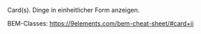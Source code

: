 Card(s).
Dinge in einheitlicher Form anzeigen.

BEM-Classes:
https://9elements.com/bem-cheat-sheet/#card+ii
